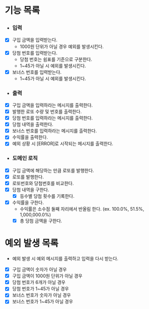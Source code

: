 # 기능 목록

- ### 입력
- [x] 구입 금액을 입력받는다.
  - 1000원 단위가 아닐 경우 예외를 발생시킨다.
- [x] 당첨 번호를 입력받는다.
  - 당첨 번호는 쉼표를 기준으로 구분한다.
  - 1~45가 아닐 시 예외를 발생시킨다.
- [x] 보너스 번호를 입력받는다.
  - 1~45가 아닐 시 예외를 발생시킨다.

- ### 출력
- [x] 구입 금액을 입력하라는 메시지를 출력한다.
- [x] 발행한 로또 수량 및 번호를 출력한다.
- [x] 당첨 번호를 입력하라는 메시지를 출력한다.
- [x] 당첨 내역을 출력한다.
- [x] 보너스 번호를 입력하라는 메시지를 출력한다.
- [x] 수익률을 출력한다.
- [x] 예외 상황 시 [ERROR]로 시작되는 메시지를 출력한다.

- ### 도메인 로직
- [x] 구입 금액에 해당하는 만큼 로또를 발행한다.
 - [x] 로또를 발행한다.
- [x] 로또번호와 당첨번호를 비교한다.
- [x] 당첨 내역을 구한다.
  - [x] 등수별 당첨 횟수를 기록한다.
- [x] 수익률을 구한다.
  - 수익률은 소수점 둘째 자리에서 반올림 한다. (ex. 100.0%, 51.5%, 1,000,000.0%)
  - [x] 총 당첨 금액을 구한다.

# 예외 발생 목록
- 예외 발생 시 예외 메시지를 출력하고 입력을 다시 받는다.


- [x] 구입 금액이 숫자가 아닐 경우
- [x] 구입 금액이 1000원 단위가 아닐 경우
- [x] 당첨 번호가 6개가 아닐 경우
- [x] 당첨 번호가 1~45가 아닐 경우
- [x] 보너스 번호가 숫자가 아닐 경우
- [x] 보너스 번호가 1~45가 아닐 경우